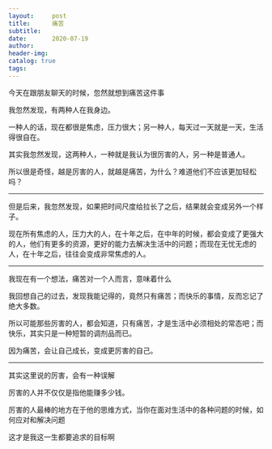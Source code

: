 ```yaml
---
layout:     post  
title:      痛苦
subtitle:  
date:       2020-07-19
author:  
header-img: 
catalog: true  
tags:
---
```



今天在跟朋友聊天的时候，忽然就想到痛苦这件事

我忽然发现，有两种人在我身边。

一种人的话，现在都很是焦虑，压力很大；另一种人，每天过一天就是一天，生活得很自在。

其实我忽然发现，这两种人，一种就是我认为很厉害的人，另一种是普通人。

所以很是奇怪，越是厉害的人，就越是痛苦，为什么？难道他们不应该更加轻松吗？

***

但是后来，我忽然发现，如果把时间尺度给拉长了之后，结果就会变成另外一个样子。

现在所有焦虑的人，压力大的人，在十年之后，在中年的时候，都会变成了更强大的人，他们有更多的资源，更好的能力去解决生活中的问题；而现在无忧无虑的人，在十年之后，往往会变成非常焦虑的人。

***

我现在有一个想法，痛苦对一个人而言，意味着什么

我回想自己的过去，发现我能记得的，竟然只有痛苦；而快乐的事情，反而忘记了绝大多数。

所以可能那些厉害的人，都会知道，只有痛苦，才是生活中必须相处的常态吧；而快乐，其实只是一种短暂的调剂品而已。

因为痛苦，会让自己成长，变成更厉害的自己。

***

其实这里说的厉害，会有一种误解

厉害的人并不仅仅是指他能赚多少钱。

厉害的人最棒的地方在于他的思维方式，当你在面对生活中的各种问题的时候，如何应对和解决问题

这才是我这一生都要追求的目标啊



